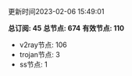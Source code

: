 更新时间2023-02-06 15:49:01

**总订阅: 45**
**总节点: 674**
**有效节点: 110**
- v2ray节点: 106
- trojan节点: 3
- ss节点: 1
